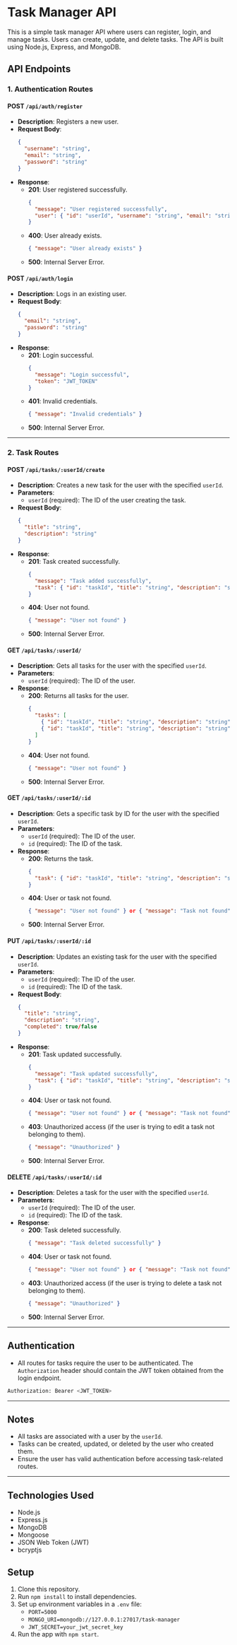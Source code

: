 # Task Manager API

This is a simple task manager API where users can register, login, and manage tasks. Users can create, update, and delete tasks. The API is built using Node.js, Express, and MongoDB.

## API Endpoints

### 1. Authentication Routes

#### **POST** `/api/auth/register`
- **Description**: Registers a new user.
- **Request Body**:
  ```json
  {
    "username": "string",
    "email": "string",
    "password": "string"
  }
  ```
- **Response**:
  - **201**: User registered successfully.
    ```json
    {
      "message": "User registered successfully",
      "user": { "id": "userId", "username": "string", "email": "string" }
    }
    ```
  - **400**: User already exists.
    ```json
    { "message": "User already exists" }
    ```
  - **500**: Internal Server Error.

#### **POST** `/api/auth/login`
- **Description**: Logs in an existing user.
- **Request Body**:
  ```json
  {
    "email": "string",
    "password": "string"
  }
  ```
- **Response**:
  - **201**: Login successful.
    ```json
    {
      "message": "Login successful",
      "token": "JWT_TOKEN"
    }
    ```
  - **401**: Invalid credentials.
    ```json
    { "message": "Invalid credentials" }
    ```
  - **500**: Internal Server Error.

---

### 2. Task Routes

#### **POST** `/api/tasks/:userId/create`
- **Description**: Creates a new task for the user with the specified `userId`.
- **Parameters**:
  - `userId` (required): The ID of the user creating the task.
- **Request Body**:
  ```json
  {
    "title": "string",
    "description": "string"
  }
  ```
- **Response**:
  - **201**: Task created successfully.
    ```json
    {
      "message": "Task added successfully",
      "task": { "id": "taskId", "title": "string", "description": "string", "completed": false, "user": "userId" }
    }
    ```
  - **404**: User not found.
    ```json
    { "message": "User not found" }
    ```
  - **500**: Internal Server Error.

#### **GET** `/api/tasks/:userId/`
- **Description**: Gets all tasks for the user with the specified `userId`.
- **Parameters**:
  - `userId` (required): The ID of the user.
- **Response**:
  - **200**: Returns all tasks for the user.
    ```json
    {
      "tasks": [
        { "id": "taskId", "title": "string", "description": "string", "completed": false },
        { "id": "taskId", "title": "string", "description": "string", "completed": true }
      ]
    }
    ```
  - **404**: User not found.
    ```json
    { "message": "User not found" }
    ```
  - **500**: Internal Server Error.

#### **GET** `/api/tasks/:userId/:id`
- **Description**: Gets a specific task by ID for the user with the specified `userId`.
- **Parameters**:
  - `userId` (required): The ID of the user.
  - `id` (required): The ID of the task.
- **Response**:
  - **200**: Returns the task.
    ```json
    {
      "task": { "id": "taskId", "title": "string", "description": "string", "completed": false }
    }
    ```
  - **404**: User or task not found.
    ```json
    { "message": "User not found" } or { "message": "Task not found" }
    ```
  - **500**: Internal Server Error.

#### **PUT** `/api/tasks/:userId/:id`
- **Description**: Updates an existing task for the user with the specified `userId`.
- **Parameters**:
  - `userId` (required): The ID of the user.
  - `id` (required): The ID of the task.
- **Request Body**:
  ```json
  {
    "title": "string",
    "description": "string",
    "completed": true/false
  }
  ```
- **Response**:
  - **201**: Task updated successfully.
    ```json
    {
      "message": "Task updated successfully",
      "task": { "id": "taskId", "title": "string", "description": "string", "completed": true }
    }
    ```
  - **404**: User or task not found.
    ```json
    { "message": "User not found" } or { "message": "Task not found" }
    ```
  - **403**: Unauthorized access (if the user is trying to edit a task not belonging to them).
    ```json
    { "message": "Unauthorized" }
    ```
  - **500**: Internal Server Error.

#### **DELETE** `/api/tasks/:userId/:id`
- **Description**: Deletes a task for the user with the specified `userId`.
- **Parameters**:
  - `userId` (required): The ID of the user.
  - `id` (required): The ID of the task.
- **Response**:
  - **200**: Task deleted successfully.
    ```json
    { "message": "Task deleted successfully" }
    ```
  - **404**: User or task not found.
    ```json
    { "message": "User not found" } or { "message": "Task not found" }
    ```
  - **403**: Unauthorized access (if the user is trying to delete a task not belonging to them).
    ```json
    { "message": "Unauthorized" }
    ```
  - **500**: Internal Server Error.

---

## Authentication

- All routes for tasks require the user to be authenticated. The `Authorization` header should contain the JWT token obtained from the login endpoint.

```bash
Authorization: Bearer <JWT_TOKEN>
```

---

## Notes

- All tasks are associated with a user by the `userId`. 
- Tasks can be created, updated, or deleted by the user who created them.
- Ensure the user has valid authentication before accessing task-related routes.

---

## Technologies Used

- Node.js
- Express.js
- MongoDB
- Mongoose
- JSON Web Token (JWT)
- bcryptjs

## Setup

1. Clone this repository.
2. Run `npm install` to install dependencies.
3. Set up environment variables in a `.env` file:
   - `PORT=5000`
   - `MONGO_URI=mongodb://127.0.0.1:27017/task-manager`
   - `JWT_SECRET=your_jwt_secret_key`
4. Run the app with `npm start`.
